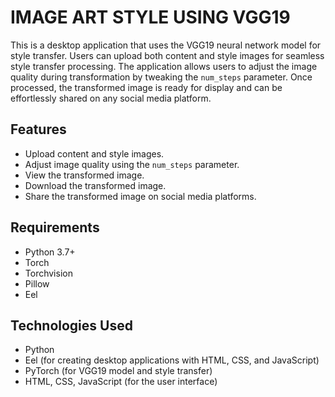 # IMAGE ART STYLE USING VGG19

This is a desktop application that uses the VGG19 neural network model for style transfer.
Users can upload both content and style images for seamless style transfer processing. 
The application allows users to adjust the image quality during transformation by tweaking the `num_steps` parameter. 
Once processed, the transformed image is ready for display and can be effortlessly shared on any social media platform.

## Features
- Upload content and style images.
- Adjust image quality using the `num_steps` parameter.
- View the transformed image.
- Download the transformed image.
- Share the transformed image on social media platforms.

## Requirements
- Python 3.7+
- Torch
- Torchvision
- Pillow
- Eel

## Technologies Used
- Python
- Eel (for creating desktop applications with HTML, CSS, and JavaScript)
- PyTorch (for VGG19 model and style transfer)
- HTML, CSS, JavaScript (for the user interface)


    
